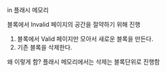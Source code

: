 in 플래시 메모리

블록에서 Invalid 페이지의 공간을 절약하기 위해 진행

1. 블록에서 Valid 페이지만 모아서 새로운 블록을 만든다.
2. 기존 블록을 삭제한다.

왜 이렇게 함? 플래시 메모리에서는 삭제는 블록단위로 진행함